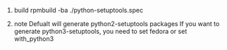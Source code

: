 
1. build
rpmbuild -ba ./python-setuptools.spec

2. note
Defualt will generate python2-setuptools packages 
If you want to generate python3-setuptools, you need 
to set fedora or set with_python3



